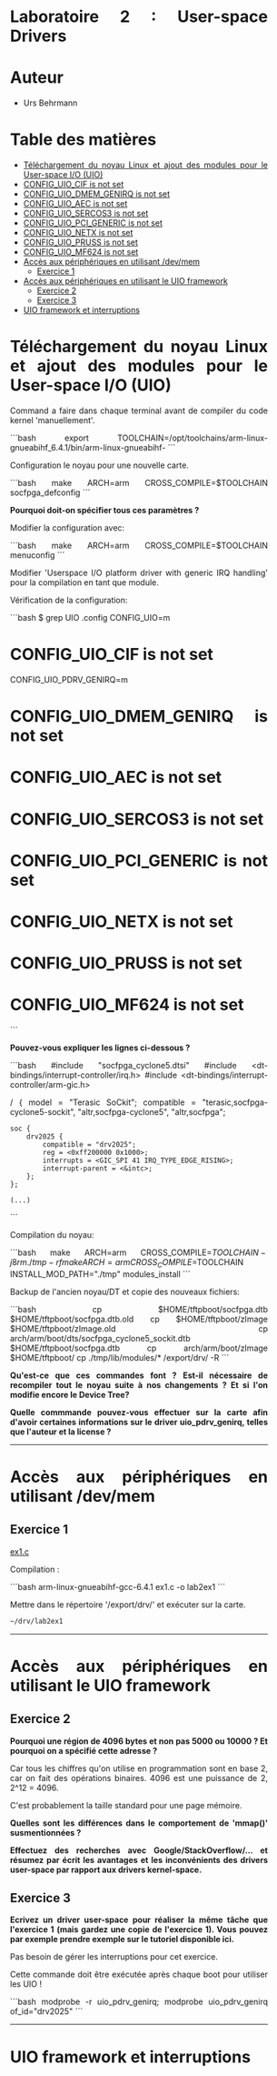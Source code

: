 <div align="justify" style="margin-right:25px;margin-left:25px">

# Laboratoire 2 : User-space Drivers <!-- omit in toc -->

# Auteur <!-- omit in toc -->

- Urs Behrmann

# Table des matières <!-- omit in toc -->

- [Téléchargement du noyau Linux et ajout des modules pour le User-space I/O (UIO)](#téléchargement-du-noyau-linux-et-ajout-des-modules-pour-le-user-space-io-uio)
- [CONFIG\_UIO\_CIF is not set](#config_uio_cif-is-not-set)
- [CONFIG\_UIO\_DMEM\_GENIRQ is not set](#config_uio_dmem_genirq-is-not-set)
- [CONFIG\_UIO\_AEC is not set](#config_uio_aec-is-not-set)
- [CONFIG\_UIO\_SERCOS3 is not set](#config_uio_sercos3-is-not-set)
- [CONFIG\_UIO\_PCI\_GENERIC is not set](#config_uio_pci_generic-is-not-set)
- [CONFIG\_UIO\_NETX is not set](#config_uio_netx-is-not-set)
- [CONFIG\_UIO\_PRUSS is not set](#config_uio_pruss-is-not-set)
- [CONFIG\_UIO\_MF624 is not set](#config_uio_mf624-is-not-set)
- [Accès aux périphériques en utilisant /dev/mem](#accès-aux-périphériques-en-utilisant-devmem)
  - [Exercice 1](#exercice-1)
- [Accès aux périphériques en utilisant le UIO framework](#accès-aux-périphériques-en-utilisant-le-uio-framework)
  - [Exercice 2](#exercice-2)
  - [Exercice 3](#exercice-3)
- [UIO framework et interruptions](#uio-framework-et-interruptions)


# Téléchargement du noyau Linux et ajout des modules pour le User-space I/O (UIO)

Command a faire dans chaque terminal avant de compiler du code kernel 'manuellement'.

´´´bash
export TOOLCHAIN=/opt/toolchains/arm-linux-gnueabihf_6.4.1/bin/arm-linux-gnueabihf-
´´´

Configuration le noyau pour une nouvelle carte.

´´´bash
make ARCH=arm CROSS_COMPILE=$TOOLCHAIN socfpga_defconfig
´´´

**Pourquoi doit-on spécifier tous ces paramètres ?**

Modifier la configuration avec:

´´´bash
make ARCH=arm CROSS_COMPILE=$TOOLCHAIN menuconfig
´´´

Modifier 'Userspace I/O platform driver with generic IRQ handling' pour la compilation en tant que module.

Vérification de la configuration:

´´´bash
$ grep UIO .config
CONFIG_UIO=m
# CONFIG_UIO_CIF is not set
CONFIG_UIO_PDRV_GENIRQ=m
# CONFIG_UIO_DMEM_GENIRQ is not set
# CONFIG_UIO_AEC is not set
# CONFIG_UIO_SERCOS3 is not set
# CONFIG_UIO_PCI_GENERIC is not set
# CONFIG_UIO_NETX is not set
# CONFIG_UIO_PRUSS is not set
# CONFIG_UIO_MF624 is not set
´´´

**Pouvez-vous expliquer les lignes ci-dessous ?**

´´´bash	
#include "socfpga_cyclone5.dtsi"
#include <dt-bindings/interrupt-controller/irq.h>
#include <dt-bindings/interrupt-controller/arm-gic.h>

/ {
    model = "Terasic SoCkit";
    compatible = "terasic,socfpga-cyclone5-sockit", "altr,socfpga-cyclone5", "altr,socfpga";

    soc {
        drv2025 {
            compatible = "drv2025";
            reg = <0xff200000 0x1000>;
            interrupts = <GIC_SPI 41 IRQ_TYPE_EDGE_RISING>;
            interrupt-parent = <&intc>;
        };
    };

    (...)
´´´

Compilation du noyau:

´´´bash
make ARCH=arm CROSS_COMPILE=$TOOLCHAIN -j8
rm ./tmp -rf
make ARCH=arm CROSS_COMPILE=$TOOLCHAIN INSTALL_MOD_PATH="./tmp" modules_install
´´´

Backup de l'ancien noyau/DT et copie des nouveaux fichiers:

´´´bash
cp $HOME/tftpboot/socfpga.dtb $HOME/tftpboot/socfpga.dtb.old
cp $HOME/tftpboot/zImage $HOME/tftpboot/zImage.old
cp arch/arm/boot/dts/socfpga_cyclone5_sockit.dtb $HOME/tftpboot/socfpga.dtb
cp arch/arm/boot/zImage $HOME/tftpboot/
cp ./tmp/lib/modules/* /export/drv/ -R
´´´

**Qu'est-ce que ces commandes font ? Est-il nécessaire de recompiler tout le noyau suite à nos changements ? Et si l'on modifie encore le Device Tree?**

**Quelle commmande pouvez-vous effectuer sur la carte afin d'avoir certaines informations sur le driver uio_pdrv_genirq, telles que l'auteur et la license ?**

___

# Accès aux périphériques en utilisant /dev/mem

## Exercice 1

[ex1.c](ex1.c)

Compilation :

´´´bash
arm-linux-gnueabihf-gcc-6.4.1 ex1.c -o lab2ex1
´´´

Mettre dans le répertoire '/export/drv/' et exécuter sur la carte.

```bash
~/drv/lab2ex1
```

___

# Accès aux périphériques en utilisant le UIO framework

## Exercice 2

**Pourquoi une région de 4096 bytes et non pas 5000 ou 10000 ? Et pourquoi on a spécifié cette adresse ?**

Car tous les chiffres qu'on utilise en programmation sont en base 2, car on fait des opérations binaires. 4096 est une puissance de 2, 2^12 = 4096. 

C'est probablement la taille standard pour une page mémoire.

**Quelles sont les différences dans le comportement de 'mmap()' susmentionnées ?**



**Effectuez des recherches avec Google/StackOverflow/... et résumez par écrit les avantages et les inconvénients des drivers user-space par rapport aux drivers kernel-space.**


## Exercice 3

**Ecrivez un driver user-space pour réaliser la même tâche que l'exercice 1 (mais gardez une copie de l'exercice 1). Vous pouvez par exemple prendre exemple sur le tutoriel disponible ici.**

Pas besoin de gérer les interruptions pour cet exercice.


Cette commande doit être exécutée après chaque boot pour utiliser les UIO !

´´´bash	
modprobe -r uio_pdrv_genirq; modprobe uio_pdrv_genirq of_id="drv2025"
´´´


___

# UIO framework et interruptions



